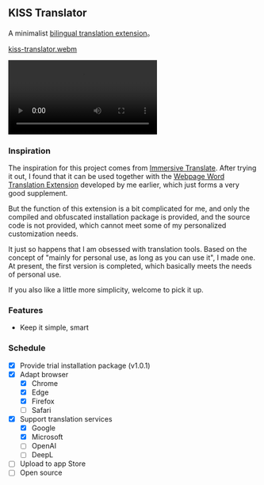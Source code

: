 ## KISS Translator

A minimalist [bilingual translation extension](https://github.com/fishjar/kiss-translator)。

[kiss-translator.webm](https://github.com/fishjar/kiss-translator/assets/1157624/f7ba8a5c-e4a8-4d5a-823a-5c5c67a0a47f)

<video controls>
  <source src="https://raw.githubusercontent.com/fishjar/kiss-translator/master/kiss-translator.webm" type="video/webm">
</video>

### Inspiration

The inspiration for this project comes from [Immersive Translate](https://github.com/immersive-translate/immersive-translate). After trying it out, I found that it can be used together with the [Webpage Word Translation Extension](https://github.com/fishjar/kiss-dictionary) developed by me earlier, which just forms a very good supplement.

But the function of this extension is a bit complicated for me, and only the compiled and obfuscated installation package is provided, and the source code is not provided, which cannot meet some of my personalized customization needs.

It just so happens that I am obsessed with translation tools. Based on the concept of "mainly for personal use, as long as you can use it", I made one. At present, the first version is completed, which basically meets the needs of personal use.

If you also like a little more simplicity, welcome to pick it up.

### Features

- Keep it simple, smart

### Schedule

- [x] Provide trial installation package (v1.0.1)
- [x] Adapt browser
  - [x] Chrome
  - [x] Edge
  - [x] Firefox
  - [ ] Safari
- [x] Support translation services
  - [x] Google
  - [x] Microsoft
  - [ ] OpenAI
  - [ ] DeepL
- [ ] Upload to app Store
- [ ] Open source
